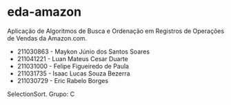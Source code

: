 # eda-amazon

Aplicação de Algoritmos de Busca e Ordenação
em Registros de Operações de Vendas da
Amazon.com.

- 211030863	- Maykon Júnio dos Santos Soares
- 211041221	- Luan Mateus Cesar Duarte
- 211031000	- Felipe Figueiredo de Paula
- 211031735	- Isaac Lucas Souza Bezerra
- 211030729	- Eric Rabelo Borges

SelectionSort. Grupo: C

